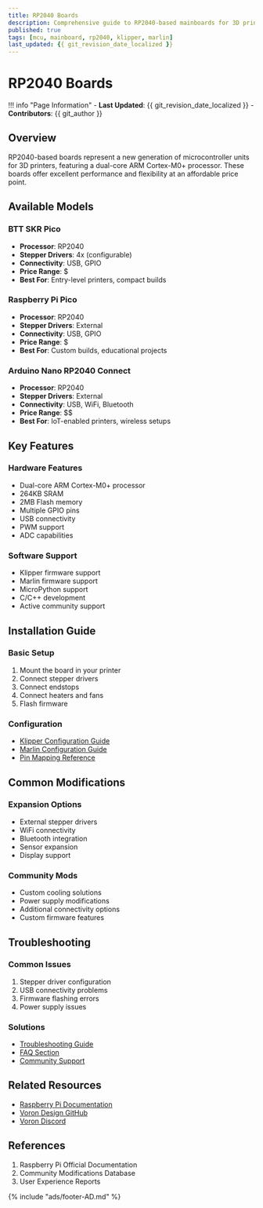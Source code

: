 ```yaml
---
title: RP2040 Boards
description: Comprehensive guide to RP2040-based mainboards for 3D printers
published: true
tags: [mcu, mainboard, rp2040, klipper, marlin]
last_updated: {{ git_revision_date_localized }}
---
```


# RP2040 Boards

!!! info "Page Information"
    - **Last Updated**: {{ git_revision_date_localized }}
    - **Contributors**: {{ git_author }}

## Overview
RP2040-based boards represent a new generation of microcontroller units for 3D printers, featuring a dual-core ARM Cortex-M0+ processor. These boards offer excellent performance and flexibility at an affordable price point.

## Available Models

### BTT SKR Pico
- **Processor**: RP2040
- **Stepper Drivers**: 4x (configurable)
- **Connectivity**: USB, GPIO
- **Price Range**: $
- **Best For**: Entry-level printers, compact builds

### Raspberry Pi Pico
- **Processor**: RP2040
- **Stepper Drivers**: External
- **Connectivity**: USB, GPIO
- **Price Range**: $
- **Best For**: Custom builds, educational projects

### Arduino Nano RP2040 Connect
- **Processor**: RP2040
- **Stepper Drivers**: External
- **Connectivity**: USB, WiFi, Bluetooth
- **Price Range**: $$
- **Best For**: IoT-enabled printers, wireless setups

## Key Features

### Hardware Features
- Dual-core ARM Cortex-M0+ processor
- 264KB SRAM
- 2MB Flash memory
- Multiple GPIO pins
- USB connectivity
- PWM support
- ADC capabilities

### Software Support
- Klipper firmware support
- Marlin firmware support
- MicroPython support
- C/C++ development
- Active community support

## Installation Guide

### Basic Setup
1. Mount the board in your printer
2. Connect stepper drivers
3. Connect endstops
4. Connect heaters and fans
5. Flash firmware

### Configuration
- [Klipper Configuration Guide](./guides/klipper-config.md)
- [Marlin Configuration Guide](./guides/marlin-config.md)
- [Pin Mapping Reference](./guides/pin-mapping.md)

## Common Modifications

### Expansion Options
- External stepper drivers
- WiFi connectivity
- Bluetooth integration
- Sensor expansion
- Display support

### Community Mods
- Custom cooling solutions
- Power supply modifications
- Additional connectivity options
- Custom firmware features

## Troubleshooting

### Common Issues
1. Stepper driver configuration
2. USB connectivity problems
3. Firmware flashing errors
4. Power supply issues

### Solutions
- [Troubleshooting Guide](./guides/troubleshooting.md)
- [FAQ Section](./guides/faq.md)
- [Community Support](./guides/community-support.md)

## Related Resources
- [Raspberry Pi Documentation](https://www.raspberrypi.com/documentation/)
- [Voron Design GitHub](https://github.com/VoronDesign)
- [Voron Discord](https://discord.gg/voron)

## References
1. Raspberry Pi Official Documentation
2. Community Modifications Database
3. User Experience Reports

{% include "ads/footer-AD.md" %} 